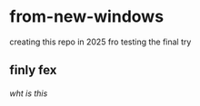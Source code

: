# from-new-windows
creating this repo in 2025 fro testing the final try

## finly fex 
###### wht is this 
